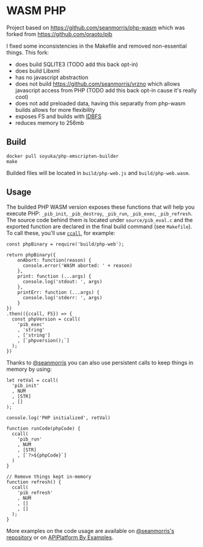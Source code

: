 # WASM PHP

Project based on https://github.com/seanmorris/php-wasm which was forked from https://github.com/oraoto/pib

I fixed some inconsistencies in the Makefile and removed non-essential things. This fork:
  - does build SQLITE3 (TODO add this back opt-in)
  - does build Libxml
  - has no javascript abstraction
  - does not build https://github.com/seanmorris/vrzno which allows javascript access from PHP (TODO add this back opt-in cause it's really cool)
  - does not add preloaded data, having this separatly from php-wasm builds allows for more flexibility
  - exposes FS and builds with [IDBFS](https://emscripten.org/docs/api_reference/Filesystem-API.html#FS.syncfs)
  - reduces memory to 256mb

## Build 

```
docker pull soyuka/php-emscripten-builder
make
```

Builded files will be located in `build/php-web.js` and `build/php-web.wasm`. 

## Usage

The builded PHP WASM version exposes these functions that will help you execute PHP: `_pib_init`, `_pib_destroy`, `_pib_run`, `_pib_exec`, `_pib_refresh`. The source code behind them is located under `source/pib_eval.c` and the exported function are declared in the final build command (see `Makefile`). To call these, you'll use [`ccall`](https://emscripten.org/docs/porting/connecting_cpp_and_javascript/Interacting-with-code.html#interacting-with-code-ccall-cwrap), for example:

```
const phpBinary = require('build/php-web');

return phpBinary({
    onAbort: function(reason) {
      console.error('WASM aborted: ' + reason)
    },
    print: function (...args) {
      console.log('stdout: ', args)
    },
    printErr: function (...args) {
      console.log('stderr: ', args)
    }
})
.then(({ccall, FS}) => {
  const phpVersion = ccall(
    'pib_exec'
    , 'string'
    , ['string']
    , [`phpversion();`]
  );
})
```

Thanks to [@seanmorris](https://github.com/seanmorris/php-wasm) you can also use persistent calls to keep things in memory by using:

```
let retVal = ccall(
  'pib_init'
  , NUM
  , [STR]
  , []
);

console.log('PHP initialized', retVal)

function runCode(phpCode) {
  ccall(
    'pib_run'
    , NUM
    , [STR]
    , [`?>${phpCode}`]
  )
}

// Remove things kept in-memory
function refresh() {
  ccall(
    'pib_refresh'
    , NUM
    , []
    , []
  );
}
```

More examples on the code usage are available on [@seanmorris's repository](https://github.com/seanmorris/php-wasm/tree/master/docs-source) or on [APIPlatform By Examples]().
